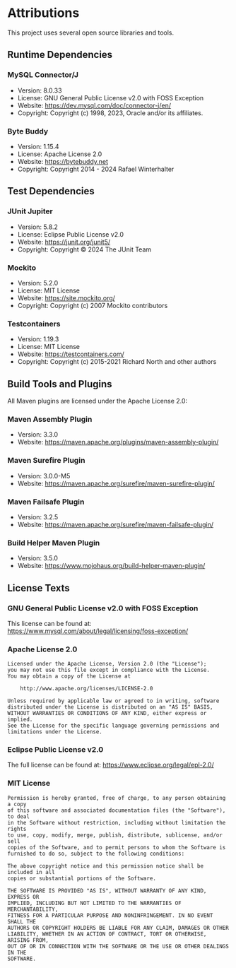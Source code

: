 # Attributions

This project uses several open source libraries and tools.

## Runtime Dependencies

### MySQL Connector/J
- Version: 8.0.33
- License: GNU General Public License v2.0 with FOSS Exception
- Website: https://dev.mysql.com/doc/connector-j/en/
- Copyright: Copyright (c) 1998, 2023, Oracle and/or its affiliates.

### Byte Buddy
- Version: 1.15.4
- License: Apache License 2.0
- Website: https://bytebuddy.net
- Copyright: Copyright 2014 - 2024 Rafael Winterhalter

## Test Dependencies

### JUnit Jupiter
- Version: 5.8.2
- License: Eclipse Public License v2.0
- Website: https://junit.org/junit5/
- Copyright: Copyright © 2024 The JUnit Team

### Mockito
- Version: 5.2.0
- License: MIT License
- Website: https://site.mockito.org/
- Copyright: Copyright (c) 2007 Mockito contributors

### Testcontainers
- Version: 1.19.3
- License: MIT License
- Website: https://testcontainers.com/
- Copyright: Copyright (c) 2015-2021 Richard North and other authors

## Build Tools and Plugins

All Maven plugins are licensed under the Apache License 2.0:

### Maven Assembly Plugin
- Version: 3.3.0
- Website: https://maven.apache.org/plugins/maven-assembly-plugin/

### Maven Surefire Plugin
- Version: 3.0.0-M5
- Website: https://maven.apache.org/surefire/maven-surefire-plugin/

### Maven Failsafe Plugin
- Version: 3.2.5
- Website: https://maven.apache.org/surefire/maven-failsafe-plugin/

### Build Helper Maven Plugin
- Version: 3.5.0
- Website: https://www.mojohaus.org/build-helper-maven-plugin/

## License Texts

### GNU General Public License v2.0 with FOSS Exception
This license can be found at: https://www.mysql.com/about/legal/licensing/foss-exception/

### Apache License 2.0
```
Licensed under the Apache License, Version 2.0 (the "License");
you may not use this file except in compliance with the License.
You may obtain a copy of the License at

    http://www.apache.org/licenses/LICENSE-2.0

Unless required by applicable law or agreed to in writing, software
distributed under the License is distributed on an "AS IS" BASIS,
WITHOUT WARRANTIES OR CONDITIONS OF ANY KIND, either express or implied.
See the License for the specific language governing permissions and
limitations under the License.
```

### Eclipse Public License v2.0
The full license can be found at: https://www.eclipse.org/legal/epl-2.0/

### MIT License
```
Permission is hereby granted, free of charge, to any person obtaining a copy
of this software and associated documentation files (the "Software"), to deal
in the Software without restriction, including without limitation the rights
to use, copy, modify, merge, publish, distribute, sublicense, and/or sell
copies of the Software, and to permit persons to whom the Software is
furnished to do so, subject to the following conditions:

The above copyright notice and this permission notice shall be included in all
copies or substantial portions of the Software.

THE SOFTWARE IS PROVIDED "AS IS", WITHOUT WARRANTY OF ANY KIND, EXPRESS OR
IMPLIED, INCLUDING BUT NOT LIMITED TO THE WARRANTIES OF MERCHANTABILITY,
FITNESS FOR A PARTICULAR PURPOSE AND NONINFRINGEMENT. IN NO EVENT SHALL THE
AUTHORS OR COPYRIGHT HOLDERS BE LIABLE FOR ANY CLAIM, DAMAGES OR OTHER
LIABILITY, WHETHER IN AN ACTION OF CONTRACT, TORT OR OTHERWISE, ARISING FROM,
OUT OF OR IN CONNECTION WITH THE SOFTWARE OR THE USE OR OTHER DEALINGS IN THE
SOFTWARE.
```
